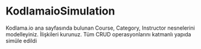 # KodlamaioSimulation
Kodlama.io ana sayfasında bulunan Course, Category, Instructor nesnelerini modelleyiniz. İlişkileri kurunuz. Tüm CRUD operasyonlarını katmanlı yapıda simüle edildi

